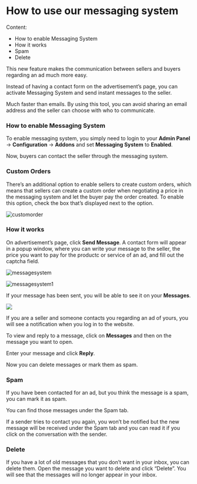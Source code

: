 # How to use our messaging system

Content:
-   How to enable Messaging System
-   How it works
-   Spam
-   Delete


This new feature makes the communication between sellers and buyers regarding an ad much more easy.

Instead of having a contact form on the advertisement’s page, you can activate Messaging System and send instant messages to the seller.

Much faster than emails. By using this tool, you can avoid sharing an email address and the seller can choose with who to communicate.

### How to enable Messaging System

To enable messaging system, you simply need to login to your **Admin Panel** ->  **Configuration**  ->  **Addons**  and set  **Messaging System**  to  **Enabled**.

Now, buyers can contact the seller through the messaging system.

### Custom Orders

There’s an additional option to enable sellers to create custom orders, which means that sellers can create a custom order when negotiating a price in the messaging system and let the buyer pay the order created. To enable this option, check the box that’s displayed next to the option.

![customorder](https://raw.githubusercontent.com/yclas/guides/master/images/custom-order.png)

### How it works

On advertisement’s page, click  **Send Message**. A contact form will appear in a popup window, where you can write your message to the seller, the price you want to pay for the productc or service of an ad, and fill out the captcha field.

![messagesystem](https://raw.githubusercontent.com/yclas/guides/master/images/messagesystem.png)


![messagesystem1](https://raw.githubusercontent.com/yclas/guides/master/images/messagesystem1.png)


If your message has been sent, you will be able to see it on your  **Messages**.

![](https://raw.githubusercontent.com/yclas/guides/master/images/message-system3.png)


If you are a seller and someone contacts you regarding an ad of yours, you will see a notification when you log in to the website.

To view and reply to a message, click on  **Messages**  and then on the message you want to open.

Enter your message and click  **Reply**.

Now you can delete messages or mark them as spam.

### Spam

If you have been contacted for an ad, but you think the message is a spam, you can mark it as spam.

You can find those messages under the Spam tab.

If a sender tries to contact you again, you won’t be notified but the new message will be received under the Spam tab and you can read it if you click on the conversation with the sender.

### Delete

If you have a lot of old messages that you don’t want in your inbox, you can delete them. Open the message you want to delete and click “Delete”.
You will see that the messages will no longer appear in your inbox.
